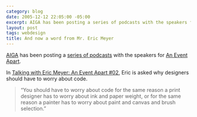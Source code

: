 ```yaml
---
category: blog
date: 2005-12-12 22:05:00 -05:00
excerpt: AIGA has been posting a series of podcasts with the speakers for An Event Apart.
layout: post
tags: webdesign
title: And now a word from Mr. Eric Meyer
---
```


[AIGA](http://www.aiga.org/) has been posting a [series of podcasts](http://feeds.feedburner.com/aigapodcastdirectory) with the speakers for [An Event Apart](http://www.aneventapart.com/).

In [Talking with Eric Meyer: An Event Apart #02](http://feeds.feedburner.com/aigapodcastdirectory?m=1), Eric is asked why designers should have to worry about code.

> “You should have to worry about code for the same reason a print designer has to worry about ink and paper weight, or for the same reason a painter has to worry about paint and canvas and brush selection.”